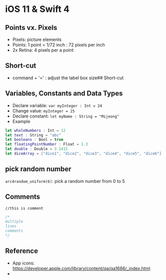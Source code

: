 # iOS 11 & Swift 4

## Points vx. Pixels
- Pixels: picture elements 
- Points: 1 point = 1/72 inch
	: 72 pixels per inch 
- 2x Retina: 4 pixels per a point

## Short-cut
- command + '=' : adjust the label box size## Short-cut

## Variables, Constants and Data Types
- Declare variable: `var myInteger : Int = 24`
- Change value: `myInteger = 25`
- Declare constant: `let myName : String = "Mijeong"`
- Example
````swift
let wholeNumbers : Int = 12
let text : String = "abc"
let booleans : Bool = true
let floatingPointNumber : Float = 1.3
let double : Double = 3.1415
let diceArray = ["dice1", "dice2", "dice3", "dice4", "dice5", "dice6"]
````

## pick random number
`arc4random_uniform(6)`: pick a random number from 0 to 5

## Comments
`//this is comment`
````swift
/*
multiple 
lines 
comments
*/
````

## Reference 
- App icons: https://developer.apple.com/library/content/qa/qa1686/_index.html
- 

